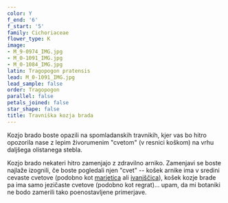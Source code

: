```yaml
---
color: Y
f_end: '6'
f_start: '5'
family: Cichoriaceae
flower_type: K
image:
- M_9-0974_IMG.jpg
- M_0-1091_IMG.jpg
- M_0-1084_IMG.jpg
latin: Tragopogon pratensis
lead: M_0-1091_IMG.jpg
lead_sample: false
order: Tragopogon
parallel: false
petals_joined: false
star_shape: false
title: Travniška kozja brada
---
```

Kozjo brado boste opazili na spomladanskih travnikih, kjer vas bo hitro opozorila nase z lepim živorumenim \"cvetom\" (v resnici koškom) na vrhu daljšega olistanega stebla.

Kozjo brado nekateri hitro zamenjajo z zdravilno arniko. Zamenjavi se boste najlaže izognili, če boste pogledali njen \"cvet\" -- košek arnike ima v sredini cevaste cvetove (podobno kot [marjetica](../bellisperennis/) ali [ivanjščica](../leucanthemumircutianum/)), košek kozje brade pa ima samo jezičaste cvetove (podobno kot regrat)... upam, da mi botaniki ne bodo zamerili tako poenostavljene primerjave.
